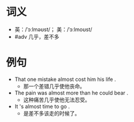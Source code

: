 # 词义
- 英：/ˈɔːlməʊst/； 美：/ˈɔːlmoʊst/
- #adv 几乎，差不多
# 例句
- That one mistake almost cost him his life .
	- 那一个差错几乎使他丧命。
- The pain was almost more than he could bear .
	- 这种痛苦几乎使他无法忍受。
- It 's almost time to go .
	- 是差不多该走的时候了。
